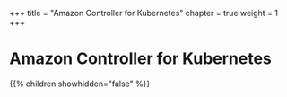 +++
title = "Amazon Controller for Kubernetes"
chapter = true
weight = 1
+++

# Amazon Controller for Kubernetes

{{% children showhidden="false" %}}






